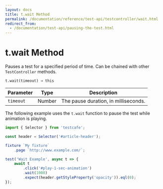 ```yaml
---
layout: docs
title: t.wait Method
permalink: /documentation/reference/test-api/testcontroller/wait.html
redirect_from: 
  - /documentation/test-api/pausing-the-test.html
---
```

# t.wait Method

Pauses a test for a specified period of time. Can be chained with other `TestController` methods.

```text
t.wait(timeout) → this
```

Parameter | Type    | Description
--------- | ------- | --------------------------------
`timeout` | Number  | The pause duration, in milliseconds.

The following example uses the `t.wait` function to pause the test while animation is playing.

```js
import { Selector } from 'testcafe';

const header = Selector('#article-header');

fixture `My fixture`
    .page `http://www.example.com/`;

test('Wait Example', async t => {
    await t
        .click('#play-1-sec-animation')
        .wait(1000)
        .expect(header.getStyleProperty('opacity')).eql(0);
});
```
